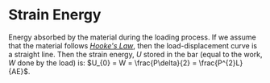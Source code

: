 # Strain Energy

Energy absorbed by the material during the loading process.
If we assume that the material follows *[Hooke's Law](hookes-law.md)*, then the load-displacement curve is a straight line.
Then the strain energy, *U* stored in the bar (equal to the work, $W$ done by the load) is: $U_{0} = W = \frac{P\delta}{2} = \frac{P^{2}L}{AE}$.